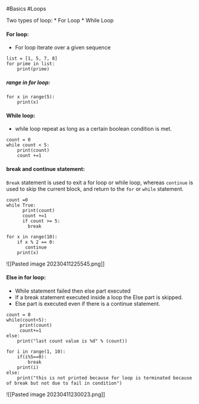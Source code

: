 #Basics #Loops 

Two types of loop:
	* For Loop
	* While Loop

#### For loop:
* For loop iterate over a given sequence
```
list = [1, 5, 7, 8]
for prime in list:
    print(prime)
```

##### range in for loop:
```
for x in range(5):
    print(x)
```


#### While loop:
* while loop repeat as long as a certain boolean condition is met.
```
count = 0
while count < 5:
    print(count)
    count +=1
```

#### break and continue statement:

`Break` statement is used to exit a for loop or while loop, whereas `continue` is used to skip the current block, and return to the `for` or `while` statement.
```
count =0
while True:
      print(count)
      count +=1
      if count >= 5:
        break

for x in range(10):
    if x % 2 == 0:
       continue
    print(x)
```

![[Pasted image 20230411225545.png]]

#### Else in for loop:

* While statement failed then else part executed
* If a break statement executed inside a loop the Else part is skipped.
* Else part is executed even if there is a continue statement.

```
count = 0
while(count<5):
     print(count)
     count+=1
else:
    print("last count value is %d" % (count))

for i in range(1, 10):
    if(i%5==0):
        break
    print(i)
else:
    print("this is not printed because for loop is terminated because of break but not due to fail in condition")

```

![[Pasted image 20230411230023.png]]

